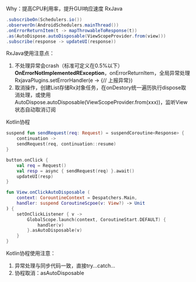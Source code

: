 Why：提高CPU利用率，提升GUI响应速度
RxJava
```java
.subscribeOn(Schedulers.io())
.observerOn(AndroidSchedulers.mainThread())
.onErrorReturnItem(t -> mapThrowableToResponse(t))
.as(AutoDispose.autoDisposable(ViewScopeProvider.from(view)))
.subscribe(response -> updateUI(response))
```

RxJava使用注意点：
1. 不处理异常会crash（标准可定义在0.5%以下）**OnErrorNotImplementedRException**，onErrorReturnItem，全局异常处理RxjavaPlugins.setErrorHandler(e -> {// 上报异常})
2. 取消操作，创建List存储Rx对象任务，在onDestory统一遍历执行dispose取消处理，或使用AutoDispose.autoDisposable(ViewScopeProvider.from(xxx))，监听View状态自动取消订阅


Kotlin协程
```kotlin
suspend fun sendRequest(req: Request) = suspendCoroutine<Response> {
    continuation ->
    sendRequest(req, continuation::resume)
}

button.onClick {
    val req = Request()
    val resp = async { sendRequest(req) }.await()
    updateUI(resp)
}

fun View.onClickAutoDisposable (
    context: CorountineContext = Despatchers.Main,
    handler: suspend CoroutineScpoe(v: View?) -> Unit
) {
    setOnClickListener { v -> 
        GlobalScope.launch(context, CoroutineStart.DEFAULT) {
            handler(v)
        }.asAutoDisposable(v)
    }
}
```

Kotlin协程使用注意：
1. 异常处理与同步代码一致，直接try...catch...
2. 协程取消：asAutoDisposable